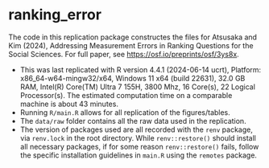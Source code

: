 # ranking_error

The code in this replication package constructes the files for Atsusaka and Kim (2024), Addressing Measurement Errors in Ranking Questions for the Social Sciences. For full paper, see <https://osf.io/preprints/osf/3ys8x>.

- This was last replicated with R version 4.4.1 (2024-06-14 ucrt), Platform: x86_64-w64-mingw32/x64, Windows 11 x64 (build 22631), 32.0 GB RAM, Intel(R) Core(TM) Ultra 7 155H, 3800 Mhz, 16 Core(s), 22 Logical Processor(s). The estimated computation time on a comparable machine is about 43 minutes.
- Running `R/main.R` allows for all replication of the figures/tables.
- The `data/raw` folder contains all the raw data used in the replication.
- The version of packages used are all recorded with the `renv` package, via `renv.lock` in the root directory. While `renv::restore()` should install all necessary packages, if for some reason `renv::restore()` fails, follow the specific installation guidelines in `main.R` using the `remotes` package.
